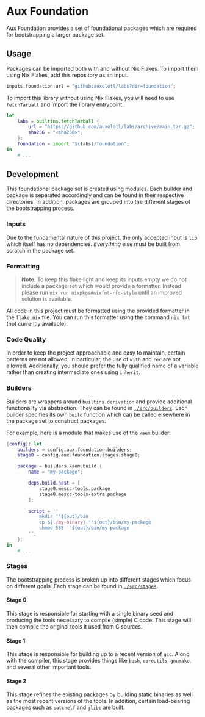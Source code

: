 # Aux Foundation

Aux Foundation provides a set of foundational packages which are required for bootstrapping
a larger package set.

## Usage

Packages can be imported both with and without Nix Flakes. To import them using Nix Flakes,
add this repository as an input.

```nix
inputs.foundation.url = "github:auxolotl/labs?dir=foundation";
```

To import this library without using Nix Flakes, you will need to use `fetchTarball` and
import the library entrypoint.

```nix
let
    labs = builtins.fetchTarball {
        url = "https://github.com/auxolotl/labs/archive/main.tar.gz";
        sha256 = "<sha256>";
    };
    foundation = import "${labs}/foundation";
in
    # ...
```

## Development

This foundational package set is created using modules. Each builder and package is separated
accordingly and can be found in their respective directories. In addition, packages are grouped
into the different stages of the bootstrapping process.

### Inputs

Due to the fundamental nature of this project, the only accepted input is `lib` which itself
has no dependencies. _Everything_ else must be built from scratch in the package set.

### Formatting

> **Note:** To keep this flake light and keep its inputs empty we do not include a package
> set which would provide a formatter. Instead please run `nix run nixpkgs#nixfmt-rfc-style`
> until an improved solution is available.

All code in this project must be formatted using the provided formatter in the `flake.nix`
file. You can run this formatter using the command `nix fmt` (not currently available).

### Code Quality

In order to keep the project approachable and easy to maintain, certain patterns are not allowed.
In particular, the use of `with` and `rec` are not allowed. Additionally, you should prefer the
fully qualified name of a variable rather than creating intermediate ones using `inherit`.

### Builders

Builders are wrappers around `builtins.derivation` and provide additional functionality via
abstraction. They can be found in [`./src/builders`](./src/builders). Each builder specifies
its own `build` function which can be called elsewhere in the package set to construct packages.

For example, here is a module that makes use of the `kaem` builder:

```nix
{config}: let
    builders = config.aux.foundation.builders;
    stage0 = config.aux.foundation.stages.stage0;

    package = builders.kaem.build {
        name = "my-package";

        deps.build.host = [
            stage0.mescc-tools.package
            stage0.mescc-tools-extra.package
        ];

        script = ''
            mkdir ''${out}/bin
            cp ${./my-binary} ''${out}/bin/my-package
            chmod 555 ''${out}/bin/my-package
        '';
    };
in
    # ...
```

### Stages

The bootstrapping process is broken up into different stages which focus on different goals.
Each stage can be found in [`./src/stages`](./src/stages).

#### Stage 0

This stage is responsible for starting with a single binary seed and producing the tools
necessary to compile (simple) C code. This stage will then compile the original tools it
used from C sources.

#### Stage 1

This stage is responsible for building up to a recent version of `gcc`. Along with the
compiler, this stage provides things like `bash`, `coreutils`, `gnumake`, and several
other important tools.

#### Stage 2

This stage refines the existing packages by building static binaries as well as the most recent
versions of the tools. In addition, certain load-bearing packages such as `patchelf` and `glibc`
are built.
